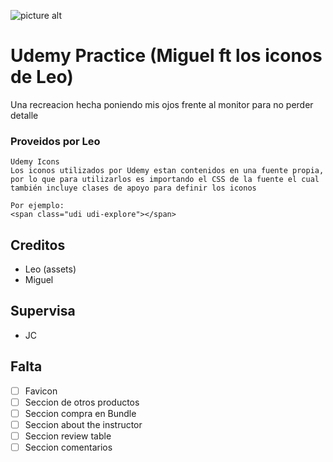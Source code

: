 ![picture alt](https://raw.githubusercontent.com/codellege/udemy-responsive/master/UdemyPreview.png)

# Udemy Practice (Miguel ft los iconos de Leo)

Una recreacion hecha poniendo mis ojos frente al monitor para no perder detalle

### Proveidos por Leo

```
Udemy Icons 
Los iconos utilizados por Udemy estan contenidos en una fuente propia,
por lo que para utilizarlos es importando el CSS de la fuente el cual 
también incluye clases de apoyo para definir los iconos

Por ejemplo:
<span class="udi udi-explore"></span>
```

## Creditos

* Leo (assets)
* Miguel

## Supervisa
* JC


## Falta

- [ ] Favicon
- [ ] Seccion de otros productos
- [ ] Seccion compra en Bundle 
- [ ] Seccion about the instructor 
- [ ] Seccion review table
- [ ] Seccion comentarios
